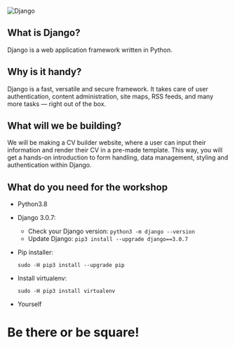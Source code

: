 ![Django](https://res.cloudinary.com/practicaldev/image/fetch/s--TIeFdN8q--/c_imagga_scale,f_auto,fl_progressive,h_420,q_auto,w_1000/https://thepracticaldev.s3.amazonaws.com/i/pbm1bosqot3g4vvc2xvk.png)

## What is Django?

Django is a web application framework written in Python.

## Why is it handy?

Django is a fast, versatile and secure framework. It takes care of user authentication, content administration, site maps, RSS feeds, and many more tasks — right out of the box.

## What will we be building?

We will be making a CV builder website, where a user can input their information and render their CV in a pre-made template. This way, you will get a hands-on introduction to form handling, data management, styling and authentication within Django.

## What do you need for the workshop
- Python3.8
- Django 3.0.7:
  - Check your Django version:
    `python3 -m django --version`
  - Update Django:
    `pip3 install --upgrade django==3.0.7`

- Pip installer:
  
  `sudo -H pip3 install --upgrade pip`
  
- Install virtualenv:
  
  `sudo -H pip3 install virtualenv`

- Yourself

# Be there or be square!
